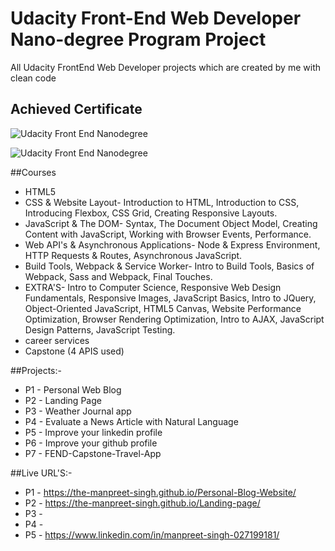 # Udacity Front-End Web Developer Nano-degree Program Project

All Udacity FrontEnd Web Developer projects which are created by me with clean code

## Achieved Certificate

![Udacity Front End Nanodegree](https://github.com/The-manpreet-singh/Udacity-FrontEnd-web-developer-NanoDegree-Program/blob/master/FrontEnd-Certificate.JPG "Manpreet Singh")

![Udacity Front End Nanodegree](https://github.com/The-manpreet-singh/Udacity-FrontEnd-web-developer-NanoDegree-Program/blob/master/Udacity%20Graduate.png "Manpreet Singh")

##Courses

- HTML5
- CSS & Website Layout- Introduction to HTML, Introduction to CSS, Introducing Flexbox, CSS Grid, Creating Responsive Layouts.
- JavaScript & The DOM- Syntax, The Document Object Model, Creating Content with JavaScript, Working with Browser Events, Performance.
- Web API's & Asynchronous Applications- Node & Express Environment, HTTP Requests & Routes, Asynchronous JavaScript.
- Build Tools, Webpack & Service Worker- Intro to Build Tools, Basics of Webpack, Sass and Webpack, Final Touches.
- EXTRA'S- Intro to Computer Science, Responsive Web Design Fundamentals, Responsive Images, JavaScript Basics, Intro to JQuery, Object-Oriented JavaScript, HTML5 Canvas, Website Performance Optimization, Browser Rendering Optimization, Intro to AJAX, JavaScript Design Patterns, JavaScript Testing.
- career services
- Capstone (4 APIS used)

##Projects:-

- P1 - Personal Web Blog
- P2 - Landing Page
- P3 - Weather Journal app
- P4 - Evaluate a News Article with Natural Language
- P5 - Improve your linkedin profile
- P6 - Improve your github profile
- P7 - FEND-Capstone-Travel-App

##Live URL'S:-

- P1 - https://the-manpreet-singh.github.io/Personal-Blog-Website/
- P2 - https://the-manpreet-singh.github.io/Landing-page/
- P3 - 
- P4 - 
- P5 - https://www.linkedin.com/in/manpreet-singh-027199181/